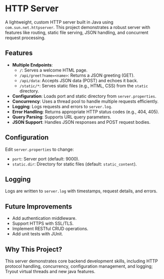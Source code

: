 # HTTP Server

A lightweight, custom HTTP server built in Java using `com.sun.net.httpserver`. 
This project demonstrates a robust server with features like routing, static file serving, JSON handling, and concurrent request processing.

## Features

- **Multiple Endpoints**:
    - `/`: Serves a welcome HTML page.
    - `/api/greet?name=<name>`: Returns a JSON greeting (GET).
    - `/api/data`: Accepts JSON data (POST) and echoes it back.
    - `/static/*`: Serves static files (e.g., HTML, CSS) from the `static` directory.
- **Configuration**: Loads port and static directory from `server.properties`.
- **Concurrency**: Uses a thread pool to handle multiple requests efficiently.
- **Logging**: Logs requests and errors to `server.log`.
- **Error Handling**: Returns appropriate HTTP status codes (e.g., 404, 405).
- **Query Parsing**: Supports URL query parameters.
- **JSON Support**: Handles JSON responses and POST request bodies.


## Configuration

Edit `server.properties` to change:

- `port`: Server port (default: 9000).
- `static.dir`: Directory for static files (default: `static_content`).

## Logging

Logs are written to `server.log` with timestamps, request details, and errors.

## Future Improvements

- Add authentication middleware.
- Support HTTPS with SSL/TLS.
- Implement RESTful CRUD operations.
- Add unit tests with JUnit.

## Why This Project?

This server demonstrates core backend development skills, including HTTP protocol handling, concurrency, configuration management, and logging;
Tryout virtual threads and new java features.